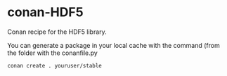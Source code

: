 # conan-HDF5
Conan recipe for the HDF5 library.

You can generate a package in your local cache with the command (from the folder with the conanfile.py
```
conan create . youruser/stable
```
